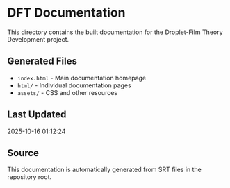 # DFT Documentation

This directory contains the built documentation for the Droplet-Film Theory Development project.

## Generated Files

- `index.html` - Main documentation homepage
- `html/` - Individual documentation pages
- `assets/` - CSS and other resources

## Last Updated

2025-10-16 01:12:24

## Source

This documentation is automatically generated from SRT files in the repository root.
